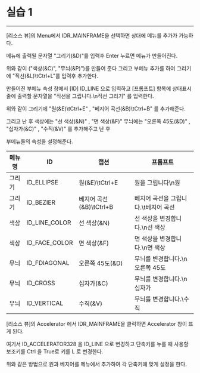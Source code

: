 # 실습 1

-------

[리소스 뷰]의 Menu에서 IDR_MAINFRAME을 선택하면 상대에 메뉴를 추가가 가능하다.

메뉴에 출력될 문자열 "그리기(&D)"를 입력후 Enter 누르면 메뉴가 만들어진다.

위와 같이 ("색상(&C)", "무늬(&P)")를 만들어 준다 그리고 부메뉴 추가를 하여 그리기에 "직선(&L)\tCtrl+L"를 입력후 추가한다.

만들어진 부메뉴 속성 창에서 [ID] ID_LINE 으로 입력하고 [프롬프트] 항목에 상태표시줄에 출력할 문자열을 "직선을 그립니다.\n직선 그리기" 를 입력한다.

위와 같이 그리기에 "원(&E)\tCtrl+E" , "베지어 곡선(&B)\tCtrl+B" 를 추가해준다.

그리고 난 후 색상에는 "선 색상(&N)" , "면 색상(&F)" 무늬에는 "오른쪽 45도(&D)" , "십자가(&C)" , "수직(&V)" 를 추가해주고 난 후

부메뉴들의 속성을 설정해준다.

| 메뉴명 | ID | 캡션 | 프롬프트 |
|---|---|---|---|
| 그리기 | ID_ELLIPSE | 원(&E)\tCtrl+E | 원을 그립니다\n원 |
| 그리기 | ID_BEZIER | 베지어 곡선(&B)\tCtrl+B | 베지어 곡선을 그립니다.\t베지어 곡선 |
| 색상 | ID_LINE_COLOR | 선 색상(&N) | 선 색상을 변경합니다.\n선 색상 | 
| 색상 | ID_FACE_COLOR | 면 색상(&F) | 면 색상을 변경합니다.\n면 색상 |
| 무늬 | ID_FDIAGONAL | 오른쪽 45도(&D) | 무늬를 변경합니다.\n오른쪽 45도 |
| 무늬 | ID_CROSS | 십자가(&C) | 무늬를 변경합니다.\n십자가 |
| 무늬 | ID_VERTICAL | 수직(&V) | 무늬를 변경합니다.\수직 |

[리소스 뷰]의 Accelerator 에서 IDR_MAINFRAME을 클릭하면 Accelerator 창이 뜨게 된다.

여기서 ID_ACCELERATOR328 을 ID_LINE 으로 변경하고 단축키를 누를 때 사용할 보조키를 Ctrl 을 True로 키를 L 로 변경한다.

위와 같은 방법으로 원과 베지어를 메뉴에서 추가하여 각 단축키에 맞게 설정을 한다.



